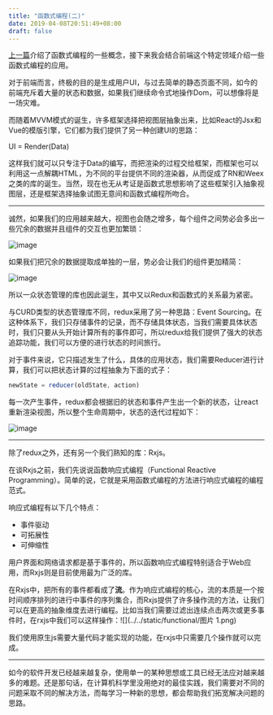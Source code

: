 ```yaml
---
title: "函数式编程(二)"
date: 2019-04-08T20:51:49+08:00
draft: false
---
```


[上一篇](https://www.nams.site/posts/%E5%87%BD%E6%95%B0%E5%BC%8F%E7%BC%96%E7%A8%8B%E4%B8%80/)介绍了函数式编程的一些概念，接下来我会结合前端这个特定领域介绍一些函数式编程的应用。

对于前端而言，终极的目的是生成用户UI，与过去简单的静态页面不同，如今的前端充斥着大量的状态和数据，如果我们继续命令式地操作Dom，可以想像将是一场灾难。

而随着MVVM模式的诞生，许多框架选择把视图层抽象出来，比如React的Jsx和Vue的模版引擎，它们都为我们提供了另一种创建UI的思路：

UI = Render(Data)

这样我们就可以只专注于Data的编写，而把渲染的过程交给框架，而框架也可以利用这一点解耦HTML，为不同的平台提供不同的渲染器，从而促成了RN和Weex之类的库的诞生。当然，现在也无从考证是函数式思想影响了这些框架引入抽象视图层，还是框架选择抽象试图无意间和函数式编程所吻合。

---

诚然，如果我们的应用越来越大，视图也会随之增多，每个组件之间势必会多出一些冗余的数据并且组件的交互也更加繁琐：

![image](/functional/image-20200409161257700.png)

如果我们把冗余的数据提取成单独的一层，势必会让我们的组件更加精简：

![image](/functional/image-20200409161852787.png)

所以一众状态管理的库也因此诞生，其中又以Redux和函数式的关系最为紧密。

与CURD类型的状态管理库不同，redux采用了另一种思路：Event Sourcing。在这种体系下，我们只存储事件的记录，而不存储具体状态，当我们需要具体状态时，我们只要从头开始计算所有的事件即可，所以redux给我们提供了强大的状态追踪功能，我们可以方便的进行状态的时间旅行。

对于事件来说，它只描述发生了什么，具体的应用状态，我们需要Reducer进行计算，我们可以把状态计算的过程抽象为下面的式子：

```javascript
newState = reducer(oldState, action)
```

每一次产生事件，redux都会根据旧的状态和事件产生出一个新的状态，让react重新渲染视图，所以整个生命周期中，状态的迭代过程如下：

![image](/functional/image-20200825161842601.png)

---

除了redux之外，还有另一个我们熟知的库：Rxjs。

在谈Rxjs之前，我们先说说函数响应式编程（Functional Reactive Programming）。简单的说，它就是采用函数式编程的方法进行响应式编程的编程范式。

响应式编程有以下几个特点：

- 事件驱动
- 可拓展性
- 可伸缩性

用户界面和网络请求都是基于事件的，所以函数响应式编程特别适合于Web应用，而Rxjs则是目前使用最为广泛的库。

在Rxjs中，把所有的事件都看成了**流**。作为响应式编程的核心，流的本质是一个按时间顺序排列的进行中事件的序列集合，而Rxjs提供了许多操作流的方法，让我们可以在更高的抽象维度去进行编程。比如当我们需要过滤出连续点击两次或更多事件时，在rxjs中我们可以这样操作：![](../../static/functional/图片 1.png)

我们使用原生js需要大量代码才能实现的功能，在rxjs中只需要几个操作就可以完成。

---

如今的软件开发已经越来越复杂，使用单一的某种思想或工具已经无法应对越来越多的难题。还是那句话，在计算机科学里没用绝对的最佳实践，我们需要对不同的问题采取不同的解决方法，而每学习一种新的思想，都会帮助我们拓宽解决问题的思路。